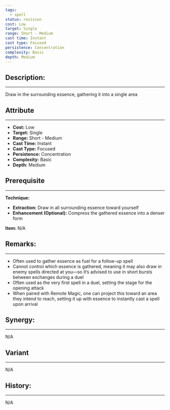 ```yaml
---
tags:
  - spell
status: revision
cost: Low
target: Single
range: Short - Medium
cast time: Instant
cast type: Focused
persistence: Concentration
complexity: Basic
depth: Medium
---
```

## Description:  
---  
Draw in the surrounding essence, gathering it into a single area  
  
## Attribute  
___  
- __Cost:__ Low  
- __Target:__ Single  
- __Range:__ Short - Medium  
- __Cast Time:__ Instant  
- __Cast Type:__ Focused  
- __Persistence:__ Concentration  
- __Complexity:__ Basic  
- __Depth:__ Medium  
  
  
## Prerequisite  
___  
  
__Technique:__  
  
- __Extraction:__ Draw in all surrounding essence toward yourself  
- __Enhancement (Optional):__ Compress the gathered essence into a denser form  
  
__Item:__ N/A  
  
## Remarks:  
___  
- Often used to gather essence as fuel for a follow-up spell  
- Cannot control which essence is gathered, meaning it may also draw in enemy spells directed at you—so it’s advised to use in short bursts between exchanges during a duel  
- Often used as the very first spell in a duel, setting the stage for the opening attack  
- When paired with Remote Magic, one can project this toward an area they intend to reach, setting it up with essence to instantly cast a spell upon arrival  
  
## Synergy:  
___  
N/A  
  
## Variant  
___  
N/A  
  
## History:  
___  
N/A